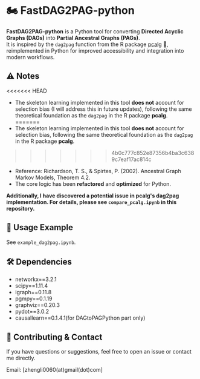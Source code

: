 # 🏍️ FastDAG2PAG-python

**FastDAG2PAG-python** is a Python tool for converting **Directed Acyclic Graphs (DAGs)** into **Partial Ancestral Graphs (PAGs)**.  
It is inspired by the `dag2pag` function from the R package [pcalg](https://cran.r-project.org/web/packages/pcalg/index.html) 🧠, reimplemented in Python for improved accessibility and integration into modern workflows.

## ⚠️ Notes

<<<<<<< HEAD
- The skeleton learning implemented in this tool **does not** account for selection bias (I will address this in future updates), following the same theoretical foundation as the `dag2pag` in the R package **pcalg**.  
=======
- The skeleton learning implemented in this tool **does not** account for selection bias, following the same theoretical foundation as the `dag2pag` in the R package **pcalg**.  
>>>>>>> 4b0c777c852e87356b4ba3c6389c7eaf17ac814c
  - Reference: Richardson, T. S., & Spirtes, P. (2002). Ancestral Graph Markov Models, Theorem 4.2.
- The core logic has been **refactored** and **optimized** for Python.

**Additionally, I have discovered a potential issue in pcalg's dag2pag implementation. For details, please see `compare_pcalg.ipynb` in this repository.**

## 🚀 Usage Example
See `example_dag2pag.ipynb`.


## 🛠️ Dependencies
- networkx==3.2.1
- scipy==1.11.4
- igraph==0.11.8
- pgmpy==0.1.19
- graphviz==0.20.3
- pydot==3.0.2
- causallearn==0.1.4.1(for DAGtoPAGPython part only)


## 🤝 Contributing & Contact

If you have questions or suggestions, feel free to open an issue or contact me directly.

Email: [zhengli0060(at)gmail(dot)com]
